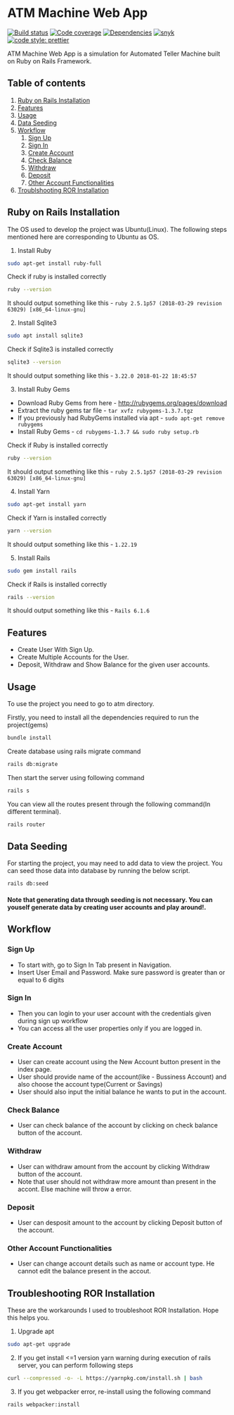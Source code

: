 # ATM Machine Web App
[![Build status][shield-build]](#)
[![Code coverage][shield-coverage]](#)
[![Dependencies][shield-dependencies]](#)
[![snyk][snyk-vulnerabilities]](https://snyk.io/test/npm/requirements)
[![code style: prettier](https://img.shields.io/badge/code_style-prettier-ff69b4.svg?style=flat-square)](https://github.com/prettier/prettier)

ATM Machine Web App is a simulation for Automated Teller Machine built on Ruby on Rails Framework.


## Table of contents

1. [Ruby on Rails Installation](#ruby-on-rails-installation)
2. [Features](#features)
3. [Usage](#usage)
4. [Data Seeding](#data-seeding)
5. [Workflow](#workflow)
    1. [Sign Up ](#sign-up)
    2. [Sign In](#sign-in)
    3. [Create Account](#create-account)
    4. [Check Balance](#check-balance)
    5. [Withdraw](#withdraw)
    6. [Deposit](#deposit)
    7. [Other Account Functionalities](#other-account-functionalities)
6. [Troublshooting ROR Installation](#troubleshooting-ror-installation)


## Ruby on Rails Installation

The OS used to develop the project was Ubuntu(Linux). The following steps mentioned here are corresponding to Ubuntu as OS.

1. Install Ruby

```bash
sudo apt-get install ruby-full
```
Check if ruby is installed correctly
```bash
ruby --version
```
It should output something like this - `ruby 2.5.1p57 (2018-03-29 revision 63029) [x86_64-linux-gnu]`


2. Install Sqlite3

```bash
sudo apt install sqlite3
```
Check if Sqlite3 is installed correctly
```bash
sqlite3 --version
```
It should output something like this - `3.22.0 2018-01-22 18:45:57`


3. Install Ruby Gems

- Download Ruby Gems from here - http://rubygems.org/pages/download
- Extract the ruby gems tar file - `tar xvfz rubygems-1.3.7.tgz`
- If you previously had RubyGems installed via apt - `sudo apt-get remove rubygems`
- Install Ruby Gems - `cd rubygems-1.3.7 && sudo ruby setup.rb`

Check if Ruby is installed correctly
```bash
ruby --version
```
It should output something like this - `ruby 2.5.1p57 (2018-03-29 revision 63029) [x86_64-linux-gnu]`


4. Install Yarn

```bash
sudo apt-get install yarn
```
Check if Yarn is installed correctly
```bash
yarn --version
```
It should output something like this - `1.22.19`

5. Install Rails

```bash
sudo gem install rails
```
Check if Rails is installed correctly
```bash
rails --version
```
It should output something like this - `Rails 6.1.6`

## Features

- Create User With Sign Up.
- Create Multiple Accounts for the User.
- Deposit, Withdraw and Show Balance for the given user accounts.


## Usage

To use the project you need to go to atm directory. 

Firstly, you need to install all the dependencies required to run the project(gems)
```bash
bundle install
```

Create database using rails migrate command
```bash
rails db:migrate
```

Then start the server using following command
```bash
rails s
```

You can view all the routes present through the following command(In different terminal).

```bash
rails router
```

## Data Seeding

For starting the project, you may need to add data to view the project. You can seed those data into database by running the below script. 

```bash
rails db:seed
```
#### Note that generating data through seeding is not necessary. You can youself generate data by creating user accounts and play around!.




## Workflow

### Sign Up 
- To start with, go to Sign In Tab present in Navigation. 
- Insert User Email and Password. Make sure password is greater than or equal to 6 digits

### Sign In
- Then you can login to your user account with the credentials given during sign up workflow
- You can access all the user properties only if you are logged in. 

### Create Account
- User can create account using the New Account button present in the index page.
- User should provide name of the account(like - Bussiness Account) and also choose the account type(Current or Savings)
- User should also input the initial balance he wants to put in the account. 

### Check Balance
- User can check balance of the account by clicking on check balance button of the account. 

### Withdraw
- User can withdraw amount from the account by clicking Withdraw button of the account. 
- Note that user should not withdraw more amount than present in the accont. Else machine will throw a error.

### Deposit
- User can desposit amount to the account by clicking Deposit button of the account.

### Other Account Functionalities
- User can change account details such as name or account type. He cannot edit the balance present in the accout. 





## Troubleshooting ROR Installation

These are the workarounds I used to troubleshoot ROR Installation. Hope this helps you.

1. Upgrade apt
``` bash
sudo apt-get upgrade
```
2. If you get install <=1 version yarn warning during execution of rails server, you can perform following steps
```bash
curl --compressed -o- -L https://yarnpkg.com/install.sh | bash
```

3. If you get webpacker error, re-install using the following command
```bash
rails webpacker:install
```








  [Web Server for Chrome]: <https://chrome.google.com/webstore/detail/web-server-for-chrome/ofhbbkphhbklhfoeikjpcbhemlocgigb?utm_source=chrome-app-launcher-info-dialog>   
[shield-coverage]: https://img.shields.io/badge/coverage-100%25-brightgreen.svg
[shield-dependencies]: https://img.shields.io/badge/dependencies-up%20to%20date-brightgreen.svg
[shield-license]: https://img.shields.io/badge/license-MIT-blue.svg
[shield-node]: https://img.shields.io/badge/node.js%20support-0.10–5-brightgreen.svg
[shield-npm]: https://img.shields.io/badge/npm-v3.2.0-blue.svg
[shield-build]: https://img.shields.io/badge/build-passing-brightgreen.svg
[snyk-vulnerabilities]: https://snyk.io/test/npm/requirements/badge.svg?style=flat-square
